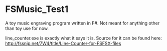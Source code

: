 # FSMusic_Test1
A toy music engraving program written in F#.
Not meant for anything other than toy use for now.

line_counter.exe is exactly what it says it is.
Source for it can be found here: http://fssnip.net/7W4/title/Line-Counter-for-FSFSX-files